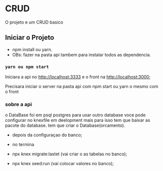 # CRUD 

O projeto e um CRUD basico 

## Iniciar o Projeto

* npm install ou yarn.
* OBs: fazer na pasta api tambem para instalar todos as dependencia.

### `yarn ou npm start`

Iniciara a api no [http://localhost:3333](http://localhost:3333) e o front na [http://localhost:3000](http://localhost:3000);

Precisara iniciar o server na pasta api com npm start ou yarn o mesmo com o front



### sobre a api
o DataBase foi em psql postgres para usar outro database voce pode configurar no knexfile em deelopment mais para isso tem que baixar as pacote do database.
tem que criar o Database(orcamento).

* depois da configuraçao do banco;

* no termina
* npx knex migrate:lastet (vai criar o as tabelas no banco);
* npx knex seed:run (vai colocar valores no banco);




